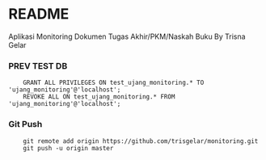# README

Aplikasi Monitoring Dokumen Tugas Akhir/PKM/Naskah Buku 
By Trisna Gelar

### PREV TEST DB
```
	GRANT ALL PRIVILEGES ON test_ujang_monitoring.* TO 'ujang_monitoring'@'localhost';
	REVOKE ALL ON test_ujang_monitoring.* FROM 'ujang_monitoring'@'localhost';	
```

### Git Push
```
	git remote add origin https://github.com/trisgelar/monitoring.git
	git push -u origin master
```